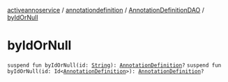 [activeannoservice](../../index.md) / [annotationdefinition](../index.md) / [AnnotationDefinitionDAO](index.md) / [byIdOrNull](./by-id-or-null.md)

# byIdOrNull

`suspend fun byIdOrNull(id: `[`String`](https://kotlinlang.org/api/latest/jvm/stdlib/kotlin/-string/index.html)`): `[`AnnotationDefinition`](../-annotation-definition/index.md)`?`
`suspend fun byIdOrNull(id: Id<`[`AnnotationDefinition`](../-annotation-definition/index.md)`>): `[`AnnotationDefinition`](../-annotation-definition/index.md)`?`